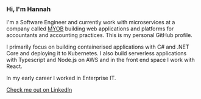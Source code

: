 ### Hi, I'm Hannah

I'm a Software Engineer and currently work with microservices at a company called [MYOB](https://www.myob.com) building web applications and platforms for accountants and accounting practices. This is my personal GitHub profile.

I primarily focus on building containerised applications with C# and .NET Core and deploying it to Kubernetes. I also build serverless applications with Typescript and Node.js on AWS and in the front end space I work with React.

In my early career I worked in Enterprise IT.

[Check me out on LinkedIn](https://www.linkedin.com/in/hannahchan1)
